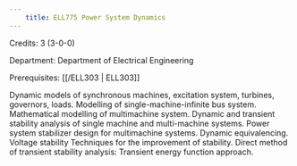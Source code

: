 ```yaml
---
    title: ELL775 Power System Dynamics
---
```

Credits: 3 (3-0-0)

Department: Department of Electrical Engineering

Prerequisites: [[/ELL303 | ELL303]]

Dynamic models of synchronous machines, excitation system, turbines, governors, loads. Modelling of single-machine-infinite bus system. Mathematical modelling of multimachine system. Dynamic and transient stability analysis of single machine and multi-machine systems. Power system stabilizer design for multimachine systems. Dynamic equivalencing. Voltage stability Techniques for the improvement of stability. Direct method of transient stability analysis: Transient energy function approach.